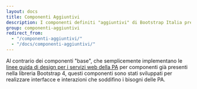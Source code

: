 ```yaml
---
layout: docs
title: Componenti Aggiuntivi
description: I componenti definiti "aggiuntivi" di Bootstrap Italia presenti in questa sezione non sono presenti nativamente nella libreria Bootstrap 4.
group: componenti-aggiuntivi
redirect_from:
  - "/componenti-aggiuntivi/"
  - "/docs/componenti-aggiuntivi/"
---
```


Al contrario dei componenti "base", che semplicemente implementano le [linee guida di design per i servizi web della PA](https://design-italia.readthedocs.io/it/stable/index.html) per componenti già presenti nella libreria Bootstrap 4, questi componenti sono stati sviluppati per realizzare interfacce e interazioni che soddifino i bisogni delle PA.
